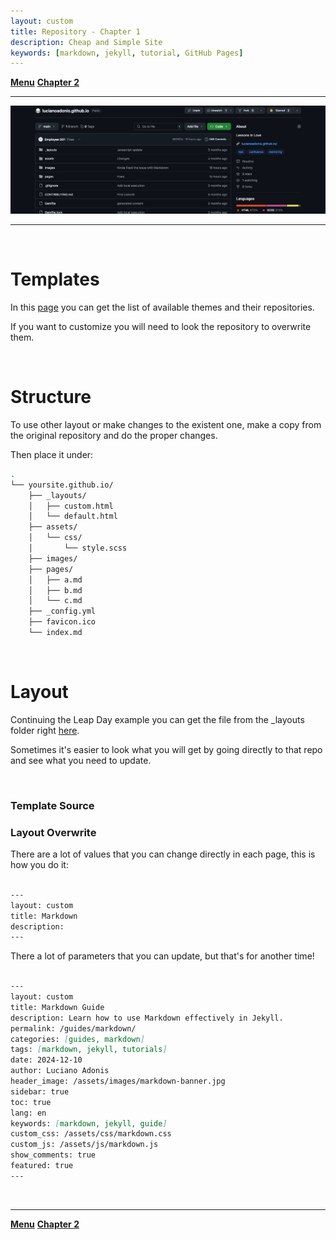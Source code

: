 ```yaml
---
layout: custom
title: Repository - Chapter 1
description: Cheap and Simple Site
keywords: [markdown, jekyll, tutorial, GitHub Pages]
---
```


<div class="nav-buttons">
  <a href="/pages/markdown" class="custom-button right"><strong>Menu</strong></a>
  <a href="/pages/markdown-chapter-2" class="custom-button left"><strong>Chapter 2</strong></a>
</div>

---

<img class="myImg" src="../images/markdown/markdown-github-screenshot.png" alt="markdown-github-screenshot" style="cursor: pointer;">

---

<br>

# Templates

In this [page](https://pages.github.com/themes/) you can get the list of available themes and their repositories.

If you want to customize you will need to look the repository to overwrite them.

<br>

# Structure

To use other layout or make changes to the existent one, make a copy from the original repository and do the proper changes.

Then place it under:

```bash
.
└── yoursite.github.io/
    ├── _layouts/
    │   ├── custom.html
    │   └── default.html
    ├── assets/
    │   └── css/
    │       └── style.scss
    ├── images/
    ├── pages/
    │   ├── a.md
    │   ├── b.md
    │   └── c.md
    ├── _config.yml
    ├── favicon.ico
    └── index.md
```

<br>

# Layout

Continuing the Leap Day example you can get the file from the _layouts folder right [here](https://github.com/pages-themes/leap-day/blob/master/_layouts/default.html).

Sometimes it's easier to look what you will get by going directly to that repo and see what you need to update.

<br>


### Template Source



### Layout Overwrite

There are a lot of values that you can change directly in each page, this is how you do it:

```markdown

---
layout: custom
title: Markdown
description: 
---

```

There a lot of parameters that you can update, but that's for another time!


```markdown

---
layout: custom
title: Markdown Guide
description: Learn how to use Markdown effectively in Jekyll.
permalink: /guides/markdown/
categories: [guides, markdown]
tags: [markdown, jekyll, tutorials]
date: 2024-12-10
author: Luciano Adonis
header_image: /assets/images/markdown-banner.jpg
sidebar: true
toc: true
lang: en
keywords: [markdown, jekyll, guide]
custom_css: /assets/css/markdown.css
custom_js: /assets/js/markdown.js
show_comments: true
featured: true
---

```

<br>

---

<div class="nav-buttons">
  <a href="/pages/markdown" class="custom-button right"><strong>Menu</strong></a>
  <a href="/pages/markdown-chapter-2" class="custom-button left"><strong>Chapter 2</strong></a>
</div>
